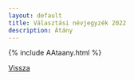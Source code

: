 ```yaml
---
layout: default
title: Választási névjegyzék 2022
description: Átány
---
```


{% include AAtaany.html %}

[Vissza](./)